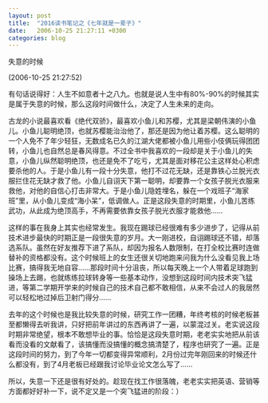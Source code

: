 ```yaml
---
layout: post
title:  "2016读书笔记之《七年就是一辈子》"
date:   2006-10-25 21:27:11 +0300
categories: blog
---
```

失意的时候

(2006-10-25 21:27:52)

有句话说得好：人生不如意者十之八九。也就是说人生中有80%-90%的时候其实是属于失意的时候，那么这段时间做什么，决定了人生未来的走向。

古龙的小说最喜欢看《绝代双骄》，最喜欢小鱼儿和苏樱，尤其是梁朝伟演的小鱼儿。小鱼儿聪明绝顶，也就苏樱能治治他了，那还是因为他让着苏樱。这么聪明的一个人免不了年少轻狂，无数成名已久的江湖大佬都被小鱼儿用些小伎俩玩得团团转，小鱼儿也自然总是春风得意。不过全书中我喜欢的一段却是关于小鱼儿的失意，小鱼儿纵然聪明绝顶，也还是免不了吃亏，尤其是面对移花公主这样处心积虑要杀他的人。于是小鱼儿有一段十分失意，他打不过花无缺，还是靠铁心兰脱光衣服拦住花无缺才救了他。小鱼儿自诩天下第一聪明，却要靠一个女孩子脱光衣服来救他，对他的自信心打击非常大。于是小鱼儿隐姓埋名，躲在一个戏班子“海家班”里，从小鱼儿变成“海小呆”，低调做人。正是这段失意的时期里，小鱼儿苦练武功，从此成为绝顶高手，不再需要依靠女孩子脱光衣服才能救他……

这样的事在我身上其实也经常发生。我现在踢球已经很难有多少进步了，记得从前技术进步最快的时期正是一段很失意的岁月。大一刚进校，自诩踢球还不错，却落选系队。虽然在好友推荐下进了系队，却因为报名人数限制，在打全校比赛时连做替补的资格都没有。这个时候班上的女生还很关切地跑来问我为什么没看见我上场比赛，搞得我无地自容……那段时间十分沮丧，所以每天晚上一个人带着足球跑到操场上去踢，也就练练拉球转身等一些基本动作，没想到这段时间内技术突飞猛进，等第二学期开学来的时候自己的技术自己都不敢相信，从来不会过人的我居然可以轻松地过掉后卫射门得分……

去年的这个时候也是我比较失意的时候，研究工作一团糟，年终考核的时候老板甚至都懒得去听我讲，只好把前年讲过的东西再讲了一遍，以蒙混过关。老实说这段时期非常绝望，根本不敢想毕业的事。恰恰是这段失意时期，老老实实地把从前该看而没看的文献看了，该搞懂而没搞懂的概念搞清楚了，程序也研究了一遍。正是这段时间的努力，到了今年一切都变得异常顺利，2月份过完年刚回来的时候还什么都没有，到了4月老板已经跟我讨论毕业论文怎么写了……

所以，失意一下还是很有好处的。趁现在找工作很落魄，老老实实把英语、营销等方面都好好补一下，说不定又是一个突飞猛进的阶段：）

